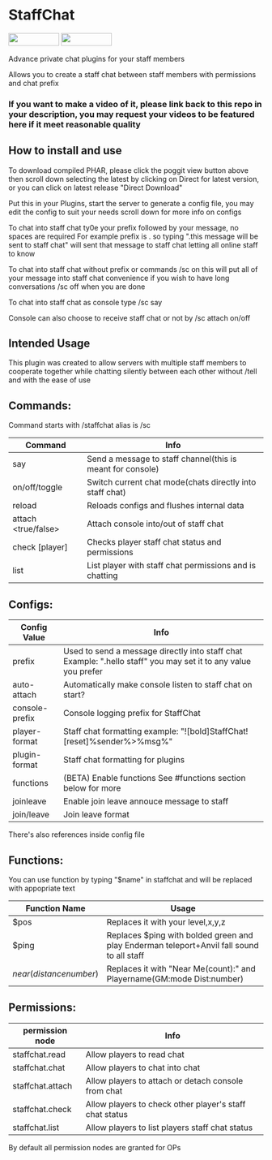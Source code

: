 # StaffChat
[<img src="https://img.shields.io/badge/Poggit-view-brightgreen.svg" width="100" height="25" />](https://poggit.pmmp.io/ci/ThunderDoesPlugins/StaffChat/StaffChat)
[<img src="https://img.shields.io/badge/Discord-join-697EC4.svg" width="100" height="25" />](https://discord.gg/uBghvNp)

Advance private chat plugins for your staff members

Allows you to create a staff chat between staff members with permissions and chat prefix

### If you want to make a video of it, please link back to this repo in your description, you may request your videos to be featured here if it meet reasonable quality

## How to install and use

To download compiled PHAR, please click the poggit view button above then scroll down selecting the latest by clicking on Direct for latest version, or you can click on latest release "Direct Download"

Put this in your Plugins, start the server to generate a config file, you may edit the config to suit your needs scroll down for more info on configs

To chat into staff chat ty0e your prefix followed by your message, no spaces are required
For example prefix is . so typing ".this message will be sent to staff chat" will sent that message to staff chat letting all online staff to know

To chat into staff chat without prefix or commands /sc on this will put all of your message into staff chat convenience if you wish to have long conversations /sc off when you are done

To chat into staff chat as console type /sc say <message here>

Console can also choose to receive staff chat or not by /sc attach on/off

## Intended Usage

This plugin was created to allow servers with multiple staff members to cooperate together while chatting silently between each other without /tell and with the ease of use

## Commands:

Command starts with /staffchat alias is /sc

| Command             | Info                                                      |
|---------------------|-----------------------------------------------------------|
| say                 | Send a message to staff channel(this is meant for console)|
| on/off/toggle       | Switch current chat mode(chats directly into staff chat)  |
| reload              | Reloads configs and flushes internal data                 |
| attach <true/false> | Attach console into/out of staff chat                     |
| check [player]      | Checks player staff chat status and permissions           |
| list                | List player with staff chat permissions and is chatting   |

## Configs:

| Config Value  | Info                                                                                                           |
|---------------|----------------------------------------------------------------------------------------------------------------|
| prefix        | Used to send a message directly into staff chat Example: ".hello staff" you may set it to any value you prefer |
| auto-attach   | Automatically make console listen to staff chat on start?                                                      |
| console-prefix| Console logging prefix for StaffChat                                                                           |
| player-format | Staff chat formatting example: "![bold]StaffChat![reset]%sender%>%msg%"                                        |
| plugin-format | Staff chat formatting for plugins                                                                              |
| functions     | (BETA) Enable functions See #functions section below for more                                                  |
| joinleave     | Enable join leave annouce message to staff                                                                     |
| join/leave    | Join leave format                                                                                              |
There's also references inside config file

## Functions:

You can use function by typing "$name" in staffchat and will be replaced with appopriate text

|Function Name            | Usage                                                                                      |
|-------------------------|--------------------------------------------------------------------------------------------|
| $pos                    | Replaces it with your level,x,y,z                                                          |
| $ping                   | Replaces $ping with bolded green and play Enderman teleport+Anvil fall sound to all staff  |
| $near(distance number)$ | Replaces it with "Near Me(count):" and Playername(GM:mode Dist:number)                     |

## Permissions:

| permission node  | Info                                                   |
|------------------|--------------------------------------------------------|
| staffchat.read   | Allow players to read chat                             |
| staffchat.chat   | Allow players to chat into chat                        |
| staffchat.attach | Allow players to attach or detach console from chat    |
| staffchat.check  | Allow players to check other player's staff chat status|
| staffchat.list   | Allow players to list players staff chat status        |

By default all permission nodes are granted for OPs
